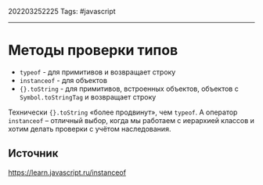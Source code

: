 202203252225
Tags: #javascript 

--- 
# Методы проверки типов
- `typeof` - для примитивов и возвращает строку
- `instanceof` - для объектов
- `{}.toString` - для примитивов, встроенных объектов, объектов с `Symbol.toStringTag` и возвращает строку

Технически `{}.toString` «более продвинут», чем `typeof`.
А оператор `instanceof` – отличный выбор, когда мы работаем с иерархией классов и хотим делать проверки с учётом наследования.

## Источник
https://learn.javascript.ru/instanceof